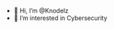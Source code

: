 - 👋 Hi, I’m @Knodelz
- 👀 I’m interested in Cybersecurity

<!---
Knodelz/Knodelz is a ✨ special ✨ repository because its `README.md` (this file) appears on your GitHub profile.
You can click the Preview link to take a look at your changes.
--->
